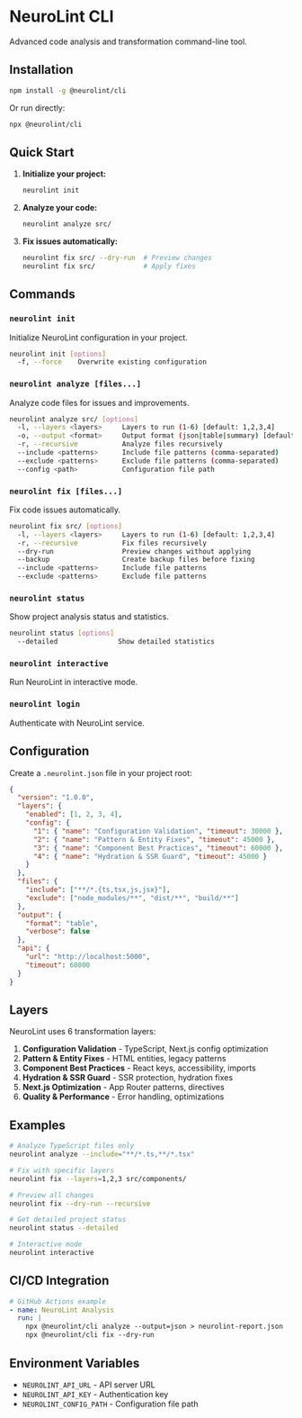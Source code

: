 # NeuroLint CLI

Advanced code analysis and transformation command-line tool.

## Installation

```bash
npm install -g @neurolint/cli
```

Or run directly:

```bash
npx @neurolint/cli
```

## Quick Start

1. **Initialize your project:**

   ```bash
   neurolint init
   ```

2. **Analyze your code:**

   ```bash
   neurolint analyze src/
   ```

3. **Fix issues automatically:**
   ```bash
   neurolint fix src/ --dry-run  # Preview changes
   neurolint fix src/            # Apply fixes
   ```

## Commands

### `neurolint init`

Initialize NeuroLint configuration in your project.

```bash
neurolint init [options]
  -f, --force    Overwrite existing configuration
```

### `neurolint analyze [files...]`

Analyze code files for issues and improvements.

```bash
neurolint analyze src/ [options]
  -l, --layers <layers>     Layers to run (1-6) [default: 1,2,3,4]
  -o, --output <format>     Output format (json|table|summary) [default: table]
  -r, --recursive           Analyze files recursively
  --include <patterns>      Include file patterns (comma-separated)
  --exclude <patterns>      Exclude file patterns (comma-separated)
  --config <path>           Configuration file path
```

### `neurolint fix [files...]`

Fix code issues automatically.

```bash
neurolint fix src/ [options]
  -l, --layers <layers>     Layers to run (1-6) [default: 1,2,3,4]
  -r, --recursive           Fix files recursively
  --dry-run                 Preview changes without applying
  --backup                  Create backup files before fixing
  --include <patterns>      Include file patterns
  --exclude <patterns>      Exclude file patterns
```

### `neurolint status`

Show project analysis status and statistics.

```bash
neurolint status [options]
  --detailed               Show detailed statistics
```

### `neurolint interactive`

Run NeuroLint in interactive mode.

### `neurolint login`

Authenticate with NeuroLint service.

## Configuration

Create a `.neurolint.json` file in your project root:

```json
{
  "version": "1.0.0",
  "layers": {
    "enabled": [1, 2, 3, 4],
    "config": {
      "1": { "name": "Configuration Validation", "timeout": 30000 },
      "2": { "name": "Pattern & Entity Fixes", "timeout": 45000 },
      "3": { "name": "Component Best Practices", "timeout": 60000 },
      "4": { "name": "Hydration & SSR Guard", "timeout": 45000 }
    }
  },
  "files": {
    "include": ["**/*.{ts,tsx,js,jsx}"],
    "exclude": ["node_modules/**", "dist/**", "build/**"]
  },
  "output": {
    "format": "table",
    "verbose": false
  },
  "api": {
    "url": "http://localhost:5000",
    "timeout": 60000
  }
}
```

## Layers

NeuroLint uses 6 transformation layers:

1. **Configuration Validation** - TypeScript, Next.js config optimization
2. **Pattern & Entity Fixes** - HTML entities, legacy patterns
3. **Component Best Practices** - React keys, accessibility, imports
4. **Hydration & SSR Guard** - SSR protection, hydration fixes
5. **Next.js Optimization** - App Router patterns, directives
6. **Quality & Performance** - Error handling, optimizations

## Examples

```bash
# Analyze TypeScript files only
neurolint analyze --include="**/*.ts,**/*.tsx"

# Fix with specific layers
neurolint fix --layers=1,2,3 src/components/

# Preview all changes
neurolint fix --dry-run --recursive

# Get detailed project status
neurolint status --detailed

# Interactive mode
neurolint interactive
```

## CI/CD Integration

```yaml
# GitHub Actions example
- name: NeuroLint Analysis
  run: |
    npx @neurolint/cli analyze --output=json > neurolint-report.json
    npx @neurolint/cli fix --dry-run
```

## Environment Variables

- `NEUROLINT_API_URL` - API server URL
- `NEUROLINT_API_KEY` - Authentication key
- `NEUROLINT_CONFIG_PATH` - Configuration file path

